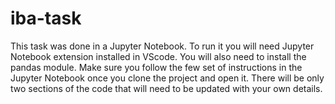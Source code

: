 # iba-task
This task was done in a Jupyter Notebook.
To run it you will need Jupyter Notebook extension installed in VScode.
You will also need to install the pandas module. 
Make sure you follow the few set of instructions in the Jupyter Notebook once you clone the project and open it.
There will be only two sections of the code that will need to be updated with your own details. 
